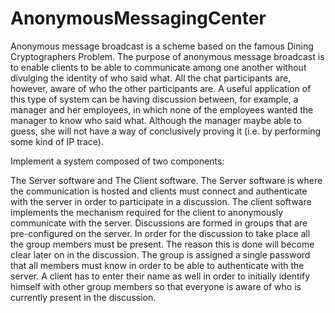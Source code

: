 AnonymousMessagingCenter
========================
Anonymous message broadcast is a scheme based on the famous Dining Cryptographers Problem. The purpose of anonymous message broadcast is to enable clients to be able to communicate among one another without divulging the identity of who said what. All the chat participants are, however, aware of who the other participants are. A useful application of this type of system can be having discussion between, for example, a manager and her employees, in which none of the employees wanted the manager to know who said what. Although the manager maybe able to guess, she will not have a way of conclusively proving it (i.e. by performing some kind of IP trace). 

Implement a system composed of two components: 

The Server software and The Client software.
The Server software is where the communication is hosted and clients must connect and authenticate with the server in order to participate in a discussion.
The client software implements the mechanism required for the client to anonymously communicate with the server.
Discussions are formed in groups that are pre-configured on the server.
In order for the discussion to take place all the group members must be present.
The reason this is done will become clear later on in the discussion.
The group is assigned a single password that all members must know in order to be able to authenticate with the server.
A client has to enter their name as well in order to initially identify himself with other group members so that everyone is aware of who is currently present in the discussion.
